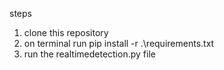 steps
1. clone this repository
2. on terminal run  pip install -r .\requirements.txt
3. run the realtimedetection.py file
   
